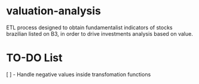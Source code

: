 # valuation-analysis

ETL process designed to obtain fundamentalist indicators of stocks brazilian listed on B3, in order to drive investments analysis based on value.

# TO-DO List

[ ] - Handle negative values inside transfomation functions

